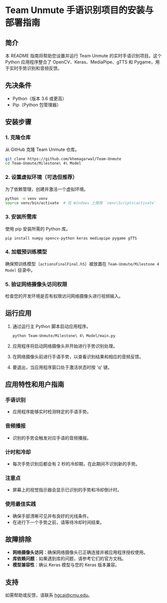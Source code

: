 
# Team Unmute 手语识别项目的安装与部署指南

## 简介
本 README 指南将帮助您设置并运行 Team Unmute 的实时手语识别项目。这个 Python 应用程序整合了 OpenCV、Keras、MediaPipe、gTTS 和 Pygame，用于实时手势识别和音频反馈。

## 先决条件
- Python（版本 3.6 或更高）
- Pip（Python 包管理器）

## 安装步骤

### 1. 克隆仓库
从 GitHub 克隆 Team Unmute 仓库。
```bash
git clone https://github.com/khemagarwal/Team-Unmute
cd Team-Unmute/Milestone\ 4\ Model
```

### 2. 设置虚拟环境（可选但推荐）
为了依赖管理，创建并激活一个虚拟环境。
```bash
python -m venv venv
source venv/bin/activate  # 在 Windows 上使用 `venv\Scripts\activate`
```

### 3. 安装所需库
使用 pip 安装所需的 Python 库。
```bash
pip install numpy opencv-python keras mediapipe pygame gTTS
```

### 4. 加载预训练模型
确保预训练模型（`actionsFinalFinal.h5`）被放置在 `Team-Unmute/Milestone 4 Model` 目录中。

### 5. 验证网络摄像头访问权限
检查您的开发环境是否有权限访问网络摄像头进行视频输入。

## 运行应用

1. 通过运行主 Python 脚本启动应用程序。
   ```bash
   python Team-Unmute/Milestone\ 4\ Model/main.py
   ```

2. 应用程序将启动网络摄像头并开始进行手势识别处理。

3. 在网络摄像头前进行手语手势，以查看识别结果和相应的音频反馈。

4. 要退出，当应用程序窗口处于激活状态时按 'q' 键。

## 应用特性和用户指南

### 手语识别
- 应用程序能够实时检测特定的手语手势。

### 音频播报
- 识别的手势会触发对应手语的音频播报。

### 计时和冷却
- 每次手势识别后都会有 2 秒的冷却期，在此期间不识别新的手势。

### 注意点
- 屏幕上的视觉指示器会显示已识别的手势和冷却倒计时。

### 使用最佳实践
- 确保手部清晰可见并有良好的光线条件。
- 在进行下一个手势之前，请等待冷却时间结束。

## 故障排除
- **网络摄像头访问**：确保网络摄像头已正确连接并被应用程序授权使用。
- **库依赖问题**：如果遇到库的问题，请参考它们的官方文档。
- **模型兼容性**：确认 Keras 模型与您的 Keras 版本兼容。

## 支持
如需帮助或反馈，请联系 hgcai@cmu.edu。
